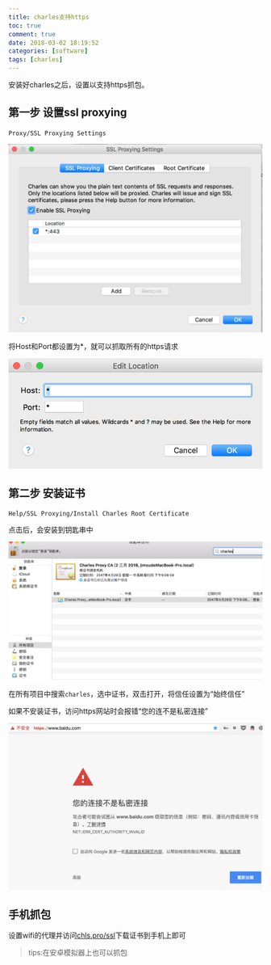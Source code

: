 ```yaml
---
title: charles支持https
toc: true
comment: true
date: 2018-03-02 18:19:52
categories: [software]
tags: [charles]
---
```



安装好charles之后，设置以支持https抓包。



<!--more-->

## 第一步  设置ssl proxying

`Proxy/SSL Proxying Settings`

![20180302151998614257750.png](charles-support-https/20180302151998614257750.png)

将Host和Port都设置为*，就可以抓取所有的https请求

![20180306152030640030250.png](charles-support-https/20180306152030640030250.png)

## 第二步 安装证书

`Help/SSL Proxying/Install Charles Root Certificate`

点击后，会安装到钥匙串中

![20180302151998634953062.png](charles-support-https/20180302151998634953062.png)

在所有项目中搜索`charles`，选中证书，双击打开，将信任设置为“始终信任”



如果不安装证书，访问https网站时会报错“您的连不是私密连接”

![20180302151998591661934.png](charles-support-https/20180302151998591661934.png)

## 手机抓包

设置wifi的代理并访问[chls.pro/ssl](chls.pro/ssl)下载证书到手机上即可

> tips:在安卓模拟器上也可以抓包
